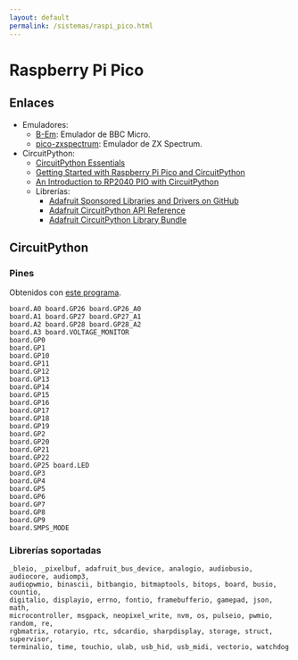 ```yaml
---
layout: default
permalink: /sistemas/raspi_pico.html
---
```


# Raspberry Pi Pico

## Enlaces

* Emuladores:
    * [B-Em](https://github.com/kilograham/b-em): Emulador de BBC Micro.
    * [pico-zxspectrum](https://github.com/fruit-bat/pico-zxspectrum): Emulador de ZX Spectrum.
* CircuitPython:
    * [CircuitPython Essentials](https://learn.adafruit.com/circuitpython-essentials)
    * [Getting Started with Raspberry Pi Pico and CircuitPython](https://learn.adafruit.com/getting-started-with-raspberry-pi-pico-circuitpython)
    * [An Introduction to RP2040 PIO with CircuitPython](https://learn.adafruit.com/intro-to-rp2040-pio-with-circuitpython)
    * Librerías:
        * [Adafruit Sponsored Libraries and Drivers on GitHub](https://circuitpython.readthedocs.io/projects/bundle/en/latest/index.html)
        * [Adafruit CircuitPython API Reference](https://circuitpython.readthedocs.io/en/latest/docs/index.html)
        * [Adafruit CircuitPython Library Bundle](https://github.com/adafruit/Adafruit_CircuitPython_Bundle)

## CircuitPython

### Pines

Obtenidos con [este programa](https://learn.adafruit.com/getting-started-with-raspberry-pi-pico-circuitpython/circuitpython-pins-and-modules#what-are-all-the-available-names-3082670-18).

```
board.A0 board.GP26 board.GP26_A0
board.A1 board.GP27 board.GP27_A1
board.A2 board.GP28 board.GP28_A2
board.A3 board.VOLTAGE_MONITOR
board.GP0
board.GP1
board.GP10
board.GP11
board.GP12
board.GP13
board.GP14
board.GP15
board.GP16
board.GP17
board.GP18
board.GP19
board.GP2
board.GP20
board.GP21
board.GP22
board.GP25 board.LED
board.GP3
board.GP4
board.GP5
board.GP6
board.GP7
board.GP8
board.GP9
board.SMPS_MODE
```

### Librerías soportadas

```
_bleio, _pixelbuf, adafruit_bus_device, analogio, audiobusio, audiocore, audiomp3,
audiopwmio, binascii, bitbangio, bitmaptools, bitops, board, busio, countio,
digitalio, displayio, errno, fontio, framebufferio, gamepad, json, math,
microcontroller, msgpack, neopixel_write, nvm, os, pulseio, pwmio, random, re,
rgbmatrix, rotaryio, rtc, sdcardio, sharpdisplay, storage, struct, supervisor,
terminalio, time, touchio, ulab, usb_hid, usb_midi, vectorio, watchdog
```
